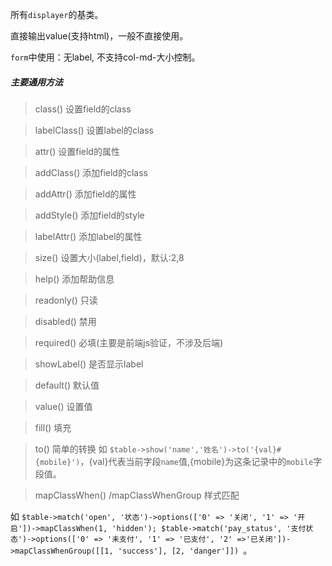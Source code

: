 所有`displayer`的基类。

直接输出value(支持html)，一般不直接使用。

`form`中使用：无label, 不支持col-md-大小控制。

##### 主要通用方法

>class()      设置field的class 

>labelClass() 设置label的class 

>attr()       设置field的属性 

>addClass()   添加field的class

>addAttr()    添加field的属性

>addStyle()   添加field的style

>labelAttr()  添加label的属性

>size()       设置大小(label,field)，默认:2,8

>help()       添加帮助信息

>readonly()   只读

>disabled()   禁用

>required()   必填(主要是前端js验证，不涉及后端)

>showLabel()  是否显示label

>default()    默认值

>value()      设置值

>fill()       填充

>to()         简单的转换
如 `$table->show('name','姓名')->to('{val}#{mobile}')`，{val}代表当前字段`name`值,{mobile}为这条记录中的`mobile`字段值。

>mapClassWhen() /mapClassWhenGroup 样式匹配

如 `$table->match('open', '状态')->options(['0' => '关闭', '1' => '开启'])->mapClassWhen(1, 'hidden');
$table->match('pay_status', '支付状态')->options(['0' => '未支付', '1' => '已支付', '2' =>'已关闭'])->mapClassWhenGroup([[1, 'success'], [2, 'danger']])
`。